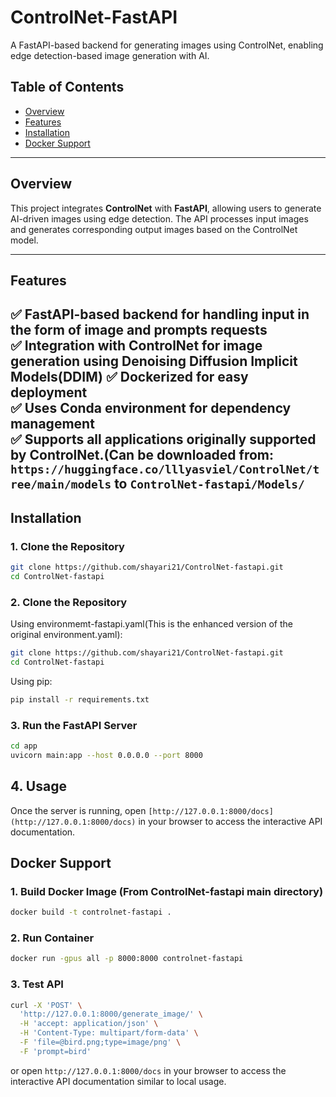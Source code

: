 # ControlNet-FastAPI  

A FastAPI-based backend for generating images using ControlNet, enabling edge detection-based image generation with AI.  

## Table of Contents  
- [Overview](#overview)  
- [Features](#features)  
- [Installation](#installation)  
- [Docker Support](#docker-support)  

---

## Overview  

This project integrates **ControlNet** with **FastAPI**, allowing users to generate AI-driven images using edge detection. The API processes input images and generates corresponding output images based on the ControlNet model.  

---

## Features  

✅ FastAPI-based backend for handling input in the form of image and prompts requests  
✅ Integration with **ControlNet** for image generation using Denoising Diffusion Implicit Models(DDIM)
✅ **Dockerized** for easy deployment  
✅ Uses **Conda environment** for dependency management  
✅ Supports all applications originally supported by ControlNet.(Can be downloaded from: `https://huggingface.co/lllyasviel/ControlNet/tree/main/models` to `ControlNet-fastapi/Models/`
---

## Installation  

### 1. Clone the Repository  

```bash
git clone https://github.com/shayari21/ControlNet-fastapi.git
cd ControlNet-fastapi
```
### 2. Clone the Repository  

Using environmemt-fastapi.yaml(This is the enhanced version of the original environment.yaml):
```bash
git clone https://github.com/shayari21/ControlNet-fastapi.git
cd ControlNet-fastapi
```
Using pip:
```bash
pip install -r requirements.txt
```
### 3. Run the FastAPI Server
```bash
cd app
uvicorn main:app --host 0.0.0.0 --port 8000
```
## 4. Usage
Once the server is running, open `[http://127.0.0.1:8000/docs](http://127.0.0.1:8000/docs)` in your browser to access the interactive API documentation.

## Docker Support
### 1. Build Docker Image (From ControlNet-fastapi main directory)

```bash
docker build -t controlnet-fastapi .
```
### 2. Run Container

```bash
docker run -gpus all -p 8000:8000 controlnet-fastapi
```
### 3. Test API 
```bash
curl -X 'POST' \
  'http://127.0.0.1:8000/generate_image/' \
  -H 'accept: application/json' \
  -H 'Content-Type: multipart/form-data' \
  -F 'file=@bird.png;type=image/png' \
  -F 'prompt=bird'
```
or open `http://127.0.0.1:8000/docs` in your browser to access the interactive API documentation similar to local usage.




